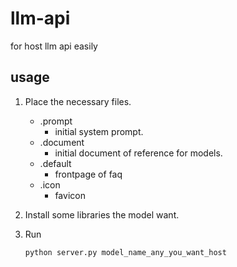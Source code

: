 # llm-api
for host llm api easily

## usage

1. Place the necessary files.
   - .prompt
     - initial system prompt.
   - .document
     - initial document of reference for models.
   - .default
     - frontpage of faq
   - .icon
     - favicon
1. Install some libraries the model want.

1. Run
   ```sh
   python server.py model_name_any_you_want_host
   ```
